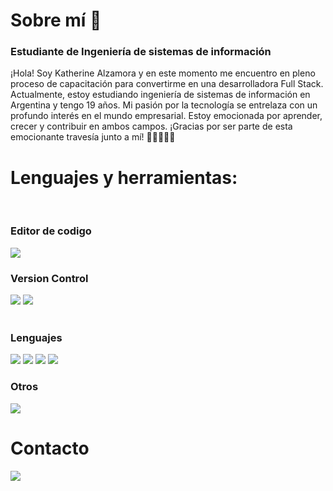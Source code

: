 # Sobre mí 👋
### Estudiante de Ingeniería de sistemas de información

¡Hola! Soy Katherine Alzamora y en este momento me encuentro en pleno proceso de capacitación para convertirme en una desarrolladora Full Stack. Actualmente, estoy estudiando ingeniería de sistemas de información en Argentina y tengo 19 años. Mi pasión por la tecnología se entrelaza con un profundo interés en el mundo empresarial. Estoy emocionada por aprender, crecer y contribuir en ambos campos. ¡Gracias por ser parte de esta emocionante travesía junto a mí! 🌟👩‍💼👩‍💻
<br>
<h1>Lenguajes y herramientas:</h1>
<p>
<br>
<h3>Editor de codigo</h3>
<img src="https://www.vectorlogo.zone/logos/visualstudio_code/visualstudio_code-ar21.svg">
<br>
<h3>Version Control</h3>
 <div display: flex>
  <img src="https://www.vectorlogo.zone/logos/git-scm/git-scm-ar21.svg"> 
  <img src="https://www.vectorlogo.zone/logos/github/github-ar21.svg">
 </div>
<br>
<h3>Lenguajes</h3>
<div display: flex>
 <img src="https://www.vectorlogo.zone/logos/w3_html5/w3_html5-ar21.svg">  
 <img src="https://www.vectorlogo.zone/logos/w3_css/w3_css-ar21.svg"> 
 <img src="https://www.vectorlogo.zone/logos/javascript/javascript-vertical.svg">  
 <img src="https://www.vectorlogo.zone/logos/python/python-vertical.svg">
</div>
</p>
 <h3>Otros</h3>
<img src="https://www.vectorlogo.zone/logos/canva/canva-ar21.svg">
 <br>
<h1>Contacto</h1>
<a href="https://www.linkedin.com/in/katherine-cristina-alzamora-zavala-426547254/">
 <img src="https://www.vectorlogo.zone/logos/linkedin/linkedin-icon.svg"></a>

